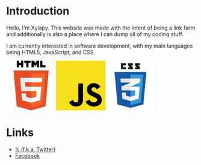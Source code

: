# Introduction
Hello, I'm Xylapy.
This website was made with the intent of being a link farm and additionally is also a place where I can dump all of my coding stuff.

I am currently interested in software development, with my main languages being HTML5, JavaScript, and CSS.

<img src="IMG_8453.png" width="132"><img src="IMG_8454.png" width="132"><img src="IMG_8455.png" width="132">

# Links
- [𝕏 (f.k.a. Twitter)](https://x.com/@Xylapy)
- [Facebook](https://facebook.com/xylapymelody)
